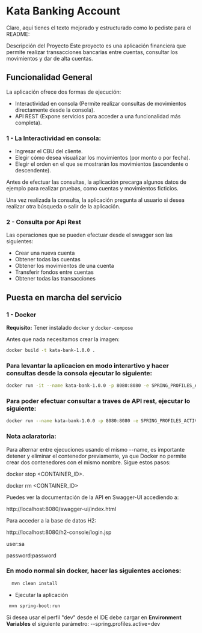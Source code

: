 # Kata Banking Account


Claro, aquí tienes el texto mejorado y estructurado como lo pediste para el README:

Descripción del Proyecto
Este proyecto es una aplicación financiera que permite realizar transacciones bancarias entre cuentas, consultar los movimientos y dar de alta cuentas.

## Funcionalidad General

La aplicación ofrece dos formas de ejecución:

* Interactividad en consola (Permite realizar consultas de movimientos directamente desde la consola).
* API REST (Expone servicios para acceder a una funcionalidad más completa).

### 1 - La Interactividad en consola:

* Ingresar el CBU del cliente.
*  Elegir cómo desea visualizar los movimientos (por monto o por fecha).
*  Elegir el orden en el que se mostrarán los movimientos (ascendente o descendente).

Antes de efectuar las consultas, la aplicación precarga algunos datos de ejemplo para realizar pruebas, como cuentas y movimientos ficticios.

Una vez realizada la consulta, la aplicación pregunta al usuario si desea realizar otra búsqueda o salir de la aplicación.

### 2 - Consulta por Api Rest

Las operaciones que se pueden efectuar desde el swagger son las siguientes:
* Crear una nueva cuenta
* Obtener todas las cuentas
* Obtener los movimientos de una cuenta
* Transferir fondos entre cuentas
* Obtener todas las transacciones

## Puesta en marcha del servicio

### 1 - Docker
**Requisito:** Tener instalado `docker` y `docker-compose`

Antes que nada necesitamos crear la imagen:

```bash
docker build -t kata-bank-1.0.0 .
```

###  Para levantar la aplicacion en modo interartivo y hacer consultas desde la consola ejecutar lo siguiente:

```bash
docker run -it --name kata-bank-1.0.0 -p 8080:8080 -e SPRING_PROFILES_ACTIVE=dev kata-bank-1.0.0
```

###  Para poder efectuar consultar a traves de API rest, ejecutar lo siguiente:

```bash
docker run --name kata-bank-1.0.0 -p 8080:8080 -e SPRING_PROFILES_ACTIVE=default kata-bank-1.0.0
```
### Nota aclaratoria:
Para alternar entre ejecuciones usando el mismo --name, es importante detener y eliminar el contenedor previamente, ya que Docker no permite crear dos contenedores con el mismo nombre. 
Sigue estos pasos:

docker stop <CONTAINER_ID>.

docker rm <CONTAINER_ID>

Puedes ver la documentación de la API en Swagger-UI accediendo a:

http://localhost:8080/swagger-ui/index.html

Para acceder a la base de datos H2:

http://localhost:8080/h2-console/login.jsp

user:sa

password:password

###  En modo normal sin docker, hacer las siguientes acciones:

```bash
  mvn clean install
```

- Ejecutar la aplicación

```bash
 mvn spring-boot:run
``` 
Si desea usar el perfil "dev" desde el IDE debe cargar en **Environment Variables** el siguiente parámetro: --spring.profiles.active=dev
